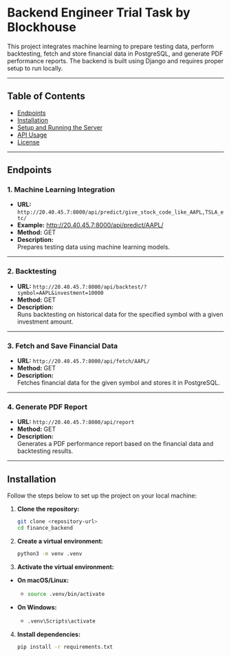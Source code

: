 # Backend Engineer Trial Task by Blockhouse

This project integrates machine learning to prepare testing data, perform backtesting, fetch and store financial data in PostgreSQL, and generate PDF performance reports. The backend is built using Django and requires proper setup to run locally.

---

## Table of Contents  
- [Endpoints](#endpoints)  
- [Installation](#installation)  
- [Setup and Running the Server](#setup-and-running-the-server)  
- [API Usage](#api-usage)  
- [License](#license)  

---

## Endpoints

### 1. **Machine Learning Integration**  
- **URL:** `http://20.40.45.7:8000/api/predict/give_stock_code_like_AAPL,TSLA_etc/`
- **Example:** http://20.40.45.7:8000/api/predict/AAPL/
- **Method:** GET  
- **Description:**  
  Prepares testing data using machine learning models.

---

### 2. **Backtesting**  
- **URL:** `http://20.40.45.7:8000/api/backtest/?symbol=AAPL&investment=10000`  
- **Method:** GET  
- **Description:**  
  Runs backtesting on historical data for the specified symbol with a given investment amount.

---

### 3. **Fetch and Save Financial Data**  
- **URL:** `http://20.40.45.7:8000/api/fetch/AAPL/`  
- **Method:** GET  
- **Description:**  
  Fetches financial data for the given symbol and stores it in PostgreSQL.

---

### 4. **Generate PDF Report**  
- **URL:** `http://20.40.45.7:8000/api/report`  
- **Method:** GET  
- **Description:**  
  Generates a PDF performance report based on the financial data and backtesting results.

---

## Installation

Follow the steps below to set up the project on your local machine:

1. **Clone the repository:**  
   ```bash
   git clone <repository-url>
   cd finance_backend

2. **Create a virtual environment:**  
   ```bash
   python3 -m venv .venv

3. **Activate the virtual environment:**
- **On macOS/Linux:**
   - ```bash
     source .venv/bin/activate
- **On Windows:**
   - ```bash
     .venv\Scripts\activate

4. **Install dependencies:**  
   ```bash
   pip install -r requirements.txt


